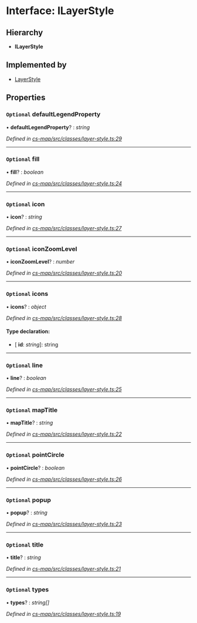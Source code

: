 # Interface: ILayerStyle

## Hierarchy

* **ILayerStyle**

## Implemented by

* [LayerStyle](../classes/_cs_map_src_classes_layer_style_.layerstyle.md)

## Properties

### `Optional` defaultLegendProperty

• **defaultLegendProperty**? : *string*

*Defined in [cs-map/src/classes/layer-style.ts:29](https://github.com/TNOCS/csnext/blob/99cbd46d/packages/cs-map/src/classes/layer-style.ts#L29)*

___

### `Optional` fill

• **fill**? : *boolean*

*Defined in [cs-map/src/classes/layer-style.ts:24](https://github.com/TNOCS/csnext/blob/99cbd46d/packages/cs-map/src/classes/layer-style.ts#L24)*

___

### `Optional` icon

• **icon**? : *string*

*Defined in [cs-map/src/classes/layer-style.ts:27](https://github.com/TNOCS/csnext/blob/99cbd46d/packages/cs-map/src/classes/layer-style.ts#L27)*

___

### `Optional` iconZoomLevel

• **iconZoomLevel**? : *number*

*Defined in [cs-map/src/classes/layer-style.ts:20](https://github.com/TNOCS/csnext/blob/99cbd46d/packages/cs-map/src/classes/layer-style.ts#L20)*

___

### `Optional` icons

• **icons**? : *object*

*Defined in [cs-map/src/classes/layer-style.ts:28](https://github.com/TNOCS/csnext/blob/99cbd46d/packages/cs-map/src/classes/layer-style.ts#L28)*

#### Type declaration:

* \[ **id**: *string*\]: string

___

### `Optional` line

• **line**? : *boolean*

*Defined in [cs-map/src/classes/layer-style.ts:25](https://github.com/TNOCS/csnext/blob/99cbd46d/packages/cs-map/src/classes/layer-style.ts#L25)*

___

### `Optional` mapTitle

• **mapTitle**? : *string*

*Defined in [cs-map/src/classes/layer-style.ts:22](https://github.com/TNOCS/csnext/blob/99cbd46d/packages/cs-map/src/classes/layer-style.ts#L22)*

___

### `Optional` pointCircle

• **pointCircle**? : *boolean*

*Defined in [cs-map/src/classes/layer-style.ts:26](https://github.com/TNOCS/csnext/blob/99cbd46d/packages/cs-map/src/classes/layer-style.ts#L26)*

___

### `Optional` popup

• **popup**? : *string*

*Defined in [cs-map/src/classes/layer-style.ts:23](https://github.com/TNOCS/csnext/blob/99cbd46d/packages/cs-map/src/classes/layer-style.ts#L23)*

___

### `Optional` title

• **title**? : *string*

*Defined in [cs-map/src/classes/layer-style.ts:21](https://github.com/TNOCS/csnext/blob/99cbd46d/packages/cs-map/src/classes/layer-style.ts#L21)*

___

### `Optional` types

• **types**? : *string[]*

*Defined in [cs-map/src/classes/layer-style.ts:19](https://github.com/TNOCS/csnext/blob/99cbd46d/packages/cs-map/src/classes/layer-style.ts#L19)*

